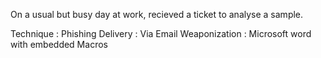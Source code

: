 On a usual but busy day at work, recieved a ticket to analyse a sample.

Technique : Phishing 
Delivery : Via Email
Weaponization : Microsoft word with embedded Macros


